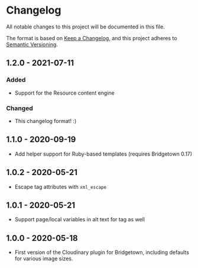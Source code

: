 # Changelog

All notable changes to this project will be documented in this file.

The format is based on [Keep a Changelog](https://keepachangelog.com/en/1.0.0/),
and this project adheres to [Semantic Versioning](https://semver.org/spec/v2.0.0.html).

## 1.2.0 - 2021-07-11

### Added

- Support for the Resource content engine

### Changed

- This changelog format! :)

## 1.1.0 - 2020-09-19

- Add helper support for Ruby-based templates (requires Bridgetown 0.17)

## 1.0.2 - 2020-05-21

- Escape tag attributes with `xml_escape`

## 1.0.1 - 2020-05-21

- Support page/local variables in alt text for tag as well

## 1.0.0 - 2020-05-18

- First version of the Cloudinary plugin for Bridgetown, including defaults for
  various image sizes.
